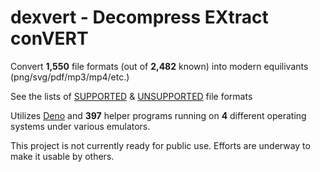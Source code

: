 # dexvert - **D**ecompress **EX**tract con**VERT**
Convert **1,550** file formats (out of **2,482** known) into modern equilivants (png/svg/pdf/mp3/mp4/etc.)

See the lists of [SUPPORTED](SUPPORTED.md) & [UNSUPPORTED](UNSUPPORTED.md) file formats

Utilizes [Deno](https://deno.land/) and **397** helper programs running on **4** different operating systems under various emulators.

This project is not currently ready for public use. Efforts are underway to make it usable by others.
